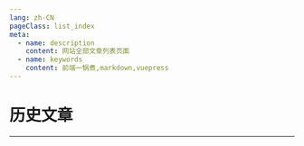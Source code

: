 ```yaml
---
lang: zh-CN
pageClass: list_index
meta:
  - name: description
    content: 网站全部文章列表页面
  - name: keywords
    content: 前端一锅煮,markdown,vuepress
---
```


# 历史文章

***


<style lang="less">
    .list_index{
        .cont{
            ol{
                list-style: none;
                padding-left: 0;
            }
            .list_num{
                margin-right: 5px;
            }
            .date{
                margin-left: 10px;
                color: #666;
                font-size: 14px;
            }
        }
    }
</style>

<template>
    <div class="cont">
        <ol>
            <li v-for="(item, index) in datas">
                <span class="list_num">{{index + 1}}.</span>
                <a href="javascript:;" @click="go(item.url)">{{item.name}}</a>
                <span class="date">{{item.date}}</span>
            </li>
        </ol>
    </div>
</template>

<script>
    export default {
        data() {
            return {
                datas: [
                    {
                        name: 'npm cnpm npx nvm 傻傻分不清',
                        url: '/page/list/npm.html',
                        date: '',
                    },
                    {
                        name: '经典资源收藏',
                        url: '/page/list/source_link.html',
                        date: '',
                    },
                    {
                        name: 'webpack4 一点通',
                        url: '/page/list/webpack4.html',
                        date: '2018-11-21',
                    },
                    {
                        name: '网贷理财平台收益概览',
                        url: '/page/list/money_rate.html',
                        date: '2018-11-19',
                    },
                    {
                        name: 'vue 无痕刷新',
                        url: '/page/list/vue_reload.html',
                        date: '2018-11-16',
                    },
                    {
                        name: '前端项目模板',
                        url: '/page/list/project_template.html',
                        date: '2018-11-15',
                    },
                    {
                        name: 'Vue ui 大法哪家强？',
                        url: '/page/list/vue_ui_contrast.html',
                        date: '2018-11-3',
                    },
                    {
                        name: 'css 布局：两边固定中间自适应',
                        url: '/page/list/css_layout_two.html',
                        date: '2018-10-16',
                    },
                    {
                        name: 'Shell 脚本编写教程',
                        url: '/page/list/sh.html',
                        date: '2018-10-11',
                    },
                    {
                        name: 'Markdown 表情代码',
                        url: '/page/list/emoji.html',
                        date: '2018-10-11',
                    },
                    {
                        name: 'VuePress 笔记',
                        url: '/page/vuepress/',
                        date: '2018-10-11',
                    },
                    {
                        name: '关于',
                        url: '/page/about/',
                        date: '2018-10-11',
                    },
                    {
                        name: '首页',
                        url: '/',
                        date: '2018-10-11',
                    },
                ]
            }
        },
        mounted() {

        },
        methods: {
            go(url) {
                this.$router.push(url)
            }
        }
    }
</script>

